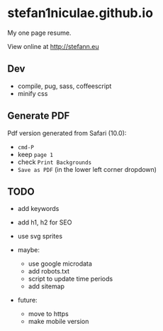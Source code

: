 # stefan1niculae.github.io
My one page resume.

View online at http://stefann.eu



## Dev

- compile, pug, sass, coffeescript
- minify css



## Generate PDF

Pdf version generated from Safari (10.0):

 - `cmd-P`
 - keep `page 1`
 - check `Print Backgrounds`
 - `Save as PDF` (in the lower left corner dropdown)




## TODO

 - add keywords
 - add h1, h2 for SEO
 - use svg sprites


 - maybe: 
    - use google microdata
    - add robots.txt
    - script to update time periods
    - add sitemap
 - future: 
    - move to https
    - make mobile version
